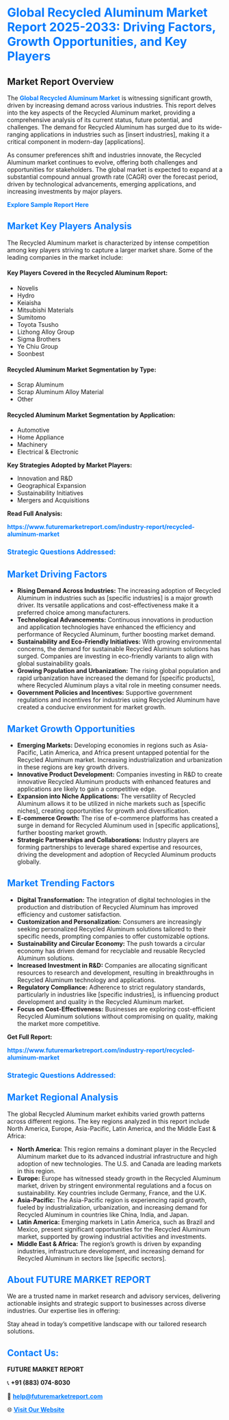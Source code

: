<h1 style="color: #007BFF;">Global Recycled Aluminum Market Report 2025-2033: Driving Factors, Growth Opportunities, and Key Players</h1>

<section id="overview">
<h2>Market Report Overview</h2>
<p>The <a href="https://www.futuremarketreport.com/industry-report/recycled-aluminum-market" style="color: #007BFF; text-decoration: none;"><strong>Global Recycled Aluminum Market</strong></a> is witnessing significant growth, driven by increasing demand across various industries. This report delves into the key aspects of the Recycled Aluminum market, providing a comprehensive analysis of its current status, future potential, and challenges. The demand for Recycled Aluminum has surged due to its wide-ranging applications in industries such as [insert industries], making it a critical component in modern-day [applications].</p>
<p>As consumer preferences shift and industries innovate, the Recycled Aluminum market continues to evolve, offering both challenges and opportunities for stakeholders. The global market is expected to expand at a substantial compound annual growth rate (CAGR) over the forecast period, driven by technological advancements, emerging applications, and increasing investments by major players.</p>
</section>

<section id="overview">
<p><a href="https://www.futuremarketreport.com/request-sample/reportId=104906" style="color: #007BFF; text-decoration: none;"><strong>Explore Sample Report Here</strong></a></p>
</section>

<section id="key-players">
<h2 style="color: #007BFF;">Market Key Players Analysis</h2>
<p>The Recycled Aluminum market is characterized by intense competition among key players striving to capture a larger market share. Some of the leading companies in the market include:</p>
<h4>Key Players Covered in the Recycled Aluminum Report:</h4>
<ul><li>Novelis</li><li>Hydro</li><li>Keiaisha</li><li>Mitsubishi Materials</li><li>Sumitomo</li><li>Toyota Tsusho</li><li>Lizhong Alloy Group</li><li>Sigma Brothers</li><li>Ye Chiu Group</li><li>Soonbest</li></ul>
<h4>Recycled Aluminum Market Segmentation by Type:</h4>
<ul><li>Scrap Aluminum</li><li>Scrap Aluminum Alloy Material</li><li>Other</li></ul>

<h4>Recycled Aluminum Market Segmentation by Application:</h4>
<ul><li>Automotive</li><li>Home Appliance</li><li>Machinery</li><li>Electrical &amp; Electronic</li></ul>
<p><strong>Key Strategies Adopted by Market Players:</strong></p>
<ul>
<li>Innovation and R&D</li>
<li>Geographical Expansion</li>
<li>Sustainability Initiatives</li>
<li>Mergers and Acquisitions</li>
</ul>
</section>

<section>
<p><strong>Read Full Analysis: </strong></p><a href="https://www.futuremarketreport.com/industry-report/recycled-aluminum-market" style="color: #007BFF; text-decoration: none;"><strong>https://www.futuremarketreport.com/industry-report/recycled-aluminum-market</strong></a>
<h3 style="color: #007BFF;">Strategic Questions Addressed:</h3>
</section>

<section id="driving-factors">
<h2 style="color: #007BFF;">Market Driving Factors</h2>
<ul>
<li><strong>Rising Demand Across Industries:</strong> The increasing adoption of Recycled Aluminum in industries such as [specific industries] is a major growth driver. Its versatile applications and cost-effectiveness make it a preferred choice among manufacturers.</li>
<li><strong>Technological Advancements:</strong> Continuous innovations in production and application technologies have enhanced the efficiency and performance of Recycled Aluminum, further boosting market demand.</li>
<li><strong>Sustainability and Eco-Friendly Initiatives:</strong> With growing environmental concerns, the demand for sustainable Recycled Aluminum solutions has surged. Companies are investing in eco-friendly variants to align with global sustainability goals.</li>
<li><strong>Growing Population and Urbanization:</strong> The rising global population and rapid urbanization have increased the demand for [specific products], where Recycled Aluminum plays a vital role in meeting consumer needs.</li>
<li><strong>Government Policies and Incentives:</strong> Supportive government regulations and incentives for industries using Recycled Aluminum have created a conducive environment for market growth.</li>
</ul>
</section>

<section id="growth-opportunities">
<h2 style="color: #007BFF;">Market Growth Opportunities</h2>
<ul>
<li><strong>Emerging Markets:</strong> Developing economies in regions such as Asia-Pacific, Latin America, and Africa present untapped potential for the Recycled Aluminum market. Increasing industrialization and urbanization in these regions are key growth drivers.</li>
<li><strong>Innovative Product Development:</strong> Companies investing in R&D to create innovative Recycled Aluminum products with enhanced features and applications are likely to gain a competitive edge.</li>
<li><strong>Expansion into Niche Applications:</strong> The versatility of Recycled Aluminum allows it to be utilized in niche markets such as [specific niches], creating opportunities for growth and diversification.</li>
<li><strong>E-commerce Growth:</strong> The rise of e-commerce platforms has created a surge in demand for Recycled Aluminum used in [specific applications], further boosting market growth.</li>
<li><strong>Strategic Partnerships and Collaborations:</strong> Industry players are forming partnerships to leverage shared expertise and resources, driving the development and adoption of Recycled Aluminum products globally.</li>
</ul>
</section>

<section id="trending-factors">
<h2 style="color: #007BFF;">Market Trending Factors</h2>
<ul>
<li><strong>Digital Transformation:</strong> The integration of digital technologies in the production and distribution of Recycled Aluminum has improved efficiency and customer satisfaction.</li>
<li><strong>Customization and Personalization:</strong> Consumers are increasingly seeking personalized Recycled Aluminum solutions tailored to their specific needs, prompting companies to offer customizable options.</li>
<li><strong>Sustainability and Circular Economy:</strong> The push towards a circular economy has driven demand for recyclable and reusable Recycled Aluminum solutions.</li>
<li><strong>Increased Investment in R&D:</strong> Companies are allocating significant resources to research and development, resulting in breakthroughs in Recycled Aluminum technology and applications.</li>
<li><strong>Regulatory Compliance:</strong> Adherence to strict regulatory standards, particularly in industries like [specific industries], is influencing product development and quality in the Recycled Aluminum market.</li>
<li><strong>Focus on Cost-Effectiveness:</strong> Businesses are exploring cost-efficient Recycled Aluminum solutions without compromising on quality, making the market more competitive.</li>
</ul>
</section>

<section>
<p><strong>Get Full Report: </strong></p><a href="https://www.futuremarketreport.com/industry-report/recycled-aluminum-market" style="color: #007BFF; text-decoration: none;"><strong>https://www.futuremarketreport.com/industry-report/recycled-aluminum-market</strong></a>
<h3 style="color: #007BFF;">Strategic Questions Addressed:</h3>
</section>


<section id="regional-analysis">
<h2 style="color: #007BFF;">Market Regional Analysis</h2>
<p>The global Recycled Aluminum market exhibits varied growth patterns across different regions. The key regions analyzed in this report include North America, Europe, Asia-Pacific, Latin America, and the Middle East & Africa:</p>
<ul>
<li><strong>North America:</strong> This region remains a dominant player in the Recycled Aluminum market due to its advanced industrial infrastructure and high adoption of new technologies. The U.S. and Canada are leading markets in this region.</li>
<li><strong>Europe:</strong> Europe has witnessed steady growth in the Recycled Aluminum market, driven by stringent environmental regulations and a focus on sustainability. Key countries include Germany, France, and the U.K.</li>
<li><strong>Asia-Pacific:</strong> The Asia-Pacific region is experiencing rapid growth, fueled by industrialization, urbanization, and increasing demand for Recycled Aluminum in countries like China, India, and Japan.</li>
<li><strong>Latin America:</strong> Emerging markets in Latin America, such as Brazil and Mexico, present significant opportunities for the Recycled Aluminum market, supported by growing industrial activities and investments.</li>
<li><strong>Middle East & Africa:</strong> The region’s growth is driven by expanding industries, infrastructure development, and increasing demand for Recycled Aluminum in sectors like [specific sectors].</li>
</ul>
</section>

<footer>
<h2 style="color: #007BFF;">About FUTURE MARKET REPORT</h2>
<p>We are a trusted name in market research and advisory services, delivering actionable insights and strategic support to businesses across diverse industries. Our expertise lies in offering:</p>

<p>Stay ahead in today’s competitive landscape with our tailored research solutions.</p>

<h2 style="color: #007BFF;">Contact Us:</h2>
<p><strong>FUTURE MARKET REPORT</strong></p>
<p>📞 <strong>+91 (883) 074-8030</strong></p>
<p>📧 <strong><a href="mailto:help@futuremarketreport.com" style="color: #007BFF;">help@futuremarketreport.com</a></strong></p>
<p>🌐 <strong><a href="https://www.futuremarketreport.com/" style="color: #007BFF;">Visit Our Website</a></strong></p>
</footer>